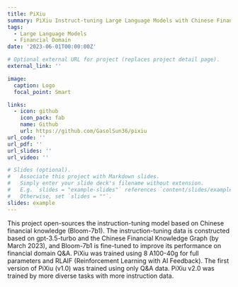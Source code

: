 ```yaml
---
title: PiXiu
summary: PiXiu Instruct-tuning Large Language Models with Chinese Financial Knowledge Graph
tags:
  - Large Language Models
  - Financial Domain
date: '2023-06-01T00:00:00Z'

# Optional external URL for project (replaces project detail page).
external_link: ''

image:
  caption: Logo
  focal_point: Smart

links:
  - icon: github
    icon_pack: fab
    name: Github
    url: https://github.com/GasolSun36/pixiu
url_code: ''
url_pdf: ''
url_slides: ''
url_video: ''

# Slides (optional).
#   Associate this project with Markdown slides.
#   Simply enter your slide deck's filename without extension.
#   E.g. `slides = "example-slides"` references `content/slides/example-slides.md`.
#   Otherwise, set `slides = ""`.
slides: example
---
```

This project open-sources the instruction-tuning model based on Chinese financial knowledge (Bloom-7b1). The instruction-tuning data is constructed based on gpt-3.5-turbo and the Chinese Financial Knowledge Graph (by March 2023), and Bloom-7b1 is fine-tuned to improve its performance on financial domain Q&A.
PiXiu was trained using 8 A100-40g for full parameters and RLAIF (Reinforcement Learning with AI Feedback). The first version of PiXiu (v1.0) was trained using only Q&A data. PiXiu v2.0 was trained by more diverse tasks with more instruction data.
